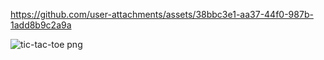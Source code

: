 

https://github.com/user-attachments/assets/38bbc3e1-aa37-44f0-987b-1add8b9c2a9a

![tic-tac-toe png](https://github.com/user-attachments/assets/ab813865-16f3-4abf-be36-69808cb9bc81)

